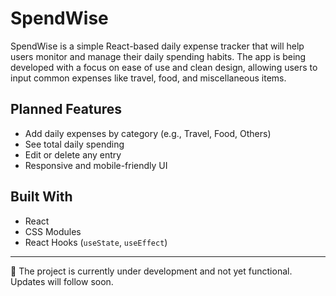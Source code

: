 # SpendWise

SpendWise is a simple React-based daily expense tracker that will help users monitor and manage their daily spending habits. The app is being developed with a focus on ease of use and clean design, allowing users to input common expenses like travel, food, and miscellaneous items.

## Planned Features

- Add daily expenses by category (e.g., Travel, Food, Others)
- See total daily spending
- Edit or delete any entry
- Responsive and mobile-friendly UI

## Built With

- React
- CSS Modules 
- React Hooks (`useState`, `useEffect`)

---

🚧 The project is currently under development and not yet functional. Updates will follow soon.
